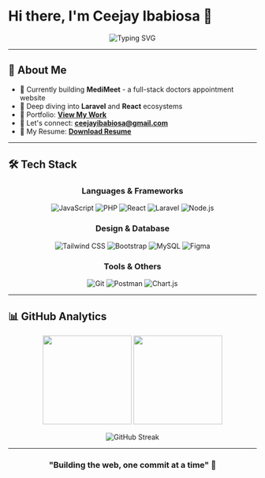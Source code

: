 # Hi there, I'm Ceejay Ibabiosa 👋

<div align="center">

![Typing SVG](https://readme-typing-svg.herokuapp.com?font=Inter&weight=500&size=24&pause=1000&color=2563EB&center=true&vCenter=true&width=500&lines=Web+Developer+from+Philippines;Building+Amazing+Digital+Experiences;Laravel+%26+React+Enthusiast)

</div>

---

## 🚀 About Me

- 🔭 Currently building **MediMeet** - a full-stack doctors appointment website
- 🌱 Deep diving into **Laravel** and **React** ecosystems  
- 💼 Portfolio: **[View My Work](https://personal-portfolio-three-dun-96.vercel.app)**
- 📧 Let's connect: **ceejayibabiosa@gmail.com**
- 📄 My Resume: **[Download Resume](resume-link)**

---

## 🛠️ Tech Stack

<div align="center">

### Languages & Frameworks
![JavaScript](https://img.shields.io/badge/JavaScript-F7DF1E?style=for-the-badge&logo=javascript&logoColor=black)
![PHP](https://img.shields.io/badge/PHP-777BB4?style=for-the-badge&logo=php&logoColor=white)
![React](https://img.shields.io/badge/React-20232A?style=for-the-badge&logo=react&logoColor=61DAFB)
![Laravel](https://img.shields.io/badge/Laravel-FF2D20?style=for-the-badge&logo=laravel&logoColor=white)
![Node.js](https://img.shields.io/badge/Node.js-43853D?style=for-the-badge&logo=node.js&logoColor=white)

### Design & Database
![Tailwind CSS](https://img.shields.io/badge/Tailwind_CSS-38B2AC?style=for-the-badge&logo=tailwind-css&logoColor=white)
![Bootstrap](https://img.shields.io/badge/Bootstrap-563D7C?style=for-the-badge&logo=bootstrap&logoColor=white)
![MySQL](https://img.shields.io/badge/MySQL-00000F?style=for-the-badge&logo=mysql&logoColor=white)
![Figma](https://img.shields.io/badge/Figma-F24E1E?style=for-the-badge&logo=figma&logoColor=white)

### Tools & Others
![Git](https://img.shields.io/badge/Git-F05032?style=for-the-badge&logo=git&logoColor=white)
![Postman](https://img.shields.io/badge/Postman-FF6C37?style=for-the-badge&logo=postman&logoColor=white)
![Chart.js](https://img.shields.io/badge/Chart.js-F5788D.svg?style=for-the-badge&logo=chart.js&logoColor=white)

</div>

---

## 📊 GitHub Analytics

<div align="center">

<img height="180em" src="https://github-readme-stats.vercel.app/api?username=cjcode6754&show_icons=true&theme=github_dark&include_all_commits=true&count_private=true&hide_border=true"/>
<img height="180em" src="https://github-readme-stats.vercel.app/api/top-langs/?username=cjcode6754&layout=compact&langs_count=8&theme=github_dark&hide_border=true"/>

</div>

<div align="center">

![GitHub Streak](https://streak-stats.demolab.com?user=cjcode6754&theme=github-dark-blue&hide_border=true)

</div>

---

<div align="center">

### "Building the web, one commit at a time" 🚀

</div>
